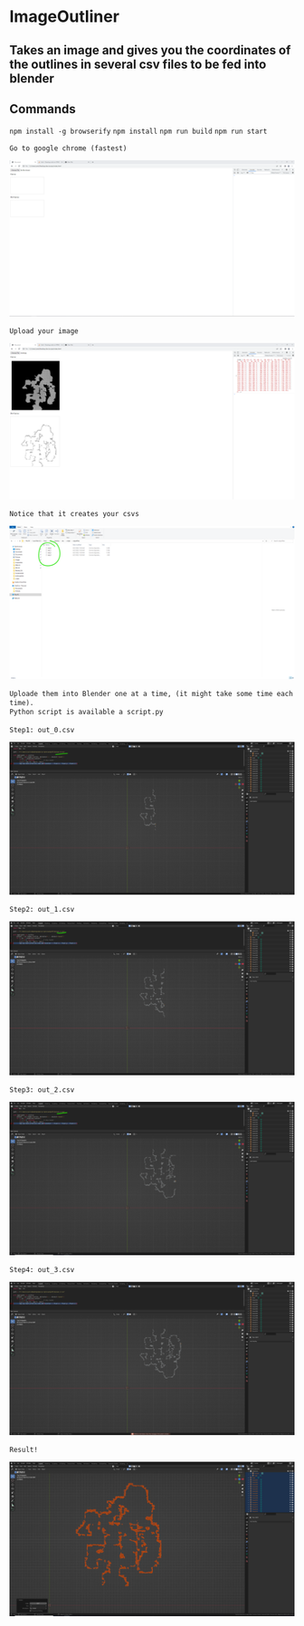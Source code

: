 # ImageOutliner

## Takes an image and gives you the coordinates of the outlines in several csv files to be fed into blender

## Commands
`npm install -g browserify`
`npm install`
`npm run build`
`npm run start`

    Go to google chrome (fastest)

![](./show1.png)

    Upload your image

![](./show2.png)

    Notice that it creates your csvs

![](./show3.png)

    Uploade them into Blender one at a time, (it might take some time each time).
    Python script is available a script.py

    Step1: out_0.csv
![](./show4.png)

    Step2: out_1.csv
![](./show5.png)

    Step3: out_2.csv
![](./show6.png)

    Step4: out_3.csv
![](./show7.png)

    Result!
![](./show8.png)   

